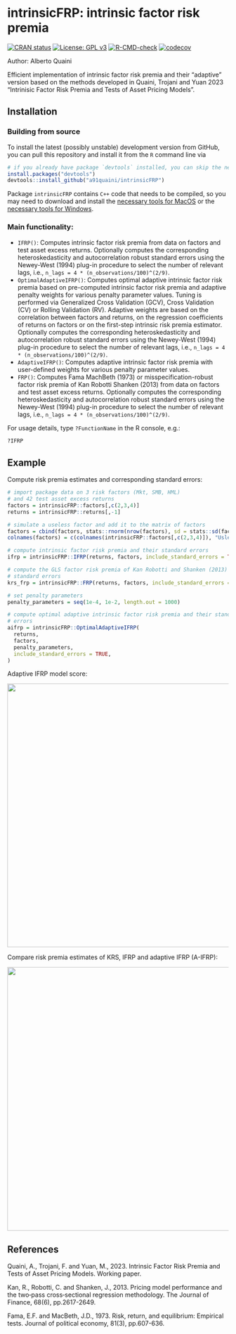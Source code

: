 
# intrinsicFRP: intrinsic factor risk premia

<!-- badges: start -->
[![CRAN status](https://www.r-pkg.org/badges/version/intrinsicFRP)](https://CRAN.R-project.org/package=intrinsicFRP)
[![License: GPL v3](https://img.shields.io/badge/License-GPLv3-blue.svg)](https://www.gnu.org/licenses/gpl-3.0)
[![R-CMD-check](https://github.com/a91quaini/intrinsicFRP/actions/workflows/R-CMD-check.yaml/badge.svg)](https://github.com/a91quaini/intrinsicFRP/actions/workflows/R-CMD-check.yaml)
[![codecov](https://codecov.io/gh/a91quaini/intrinsicFRP/branch/main/graph/badge.svg?token=0F8R40B0FP)](https://app.codecov.io/gh/a91quaini/intrinsicFRP)
<!-- badges: end -->

Author: Alberto Quaini

Efficient implementation of intrinsic factor risk premia and their
“adaptive” version based on the methods developed in Quaini, Trojani and
Yuan 2023 “Intrinisic Factor Risk Premia and Tests of Asset Pricing
Models”.

## Installation

<!--### Building from CRAN (aspirational)

Package `intrinsicFRP` is on CRAN (The Comprehensive R Archive Network),
hence the latest release can be easily installed from the `R` command
line via

```R
install.packages("intrinsicFRP")
```-->

### Building from source

To install the latest (possibly unstable) development version from
GitHub, you can pull this repository and install it from the `R` command
line via

```R
# if you already have package `devtools` installed, you can skip the next line
install.packages("devtools")
devtools::install_github("a91quaini/intrinsicFRP")
```

Package `intrinsicFRP` contains `C++` code that needs to be
compiled, so you may need to download and install the [necessary tools
for MacOS](https://cran.r-project.org/bin/macosx/tools/) or the
[necessary tools for
Windows](https://cran.r-project.org/bin/windows/Rtools/).

### Main functionality:

- `IFRP()`: Computes intrinsic factor risk premia from data on factors
  and test asset excess returns. Optionally computes the 
  corresponding heteroskedasticity and autocorrelation robust standard errors 
  using the Newey-West (1994) plug-in procedure to select the number of 
  relevant lags, i.e., `n_lags = 4 * (n_observations/100)^(2/9)`.
- `OptimalAdaptiveIFRP()`: Computes optimal adaptive intrinsic factor risk 
  premia based on pre-computed intrinsic factor risk premia and adaptive penalty 
  weights for various penalty parameter values. Tuning is performed via
  Generalized Cross Validation (GCV), Cross Validation (CV) or Rolling 
  Validation (RV). Adaptive weights are based on the correlation between factors 
  and returns, on the regression coefficients of returns on factors or on the 
  first-step intrinsic risk premia estimator. Optionally computes the 
  corresponding heteroskedasticity and autocorrelation robust standard errors 
  using the Newey-West (1994) plug-in procedure to select the number of 
  relevant lags, i.e., `n_lags = 4 * (n_observations/100)^(2/9)`.
- `AdaptiveIFRP()`: Computes adaptive intrinsic factor risk premia with 
  user-defined weights for various penalty parameter values.
- `FRP()`: Computes Fama MachBeth (1973) or misspecification-robust factor risk
  premia of Kan Robotti Shanken (2013) from data on factors and test
  asset excess returns. Optionally computes the 
  corresponding heteroskedasticity and autocorrelation robust standard errors 
  using the Newey-West (1994) plug-in procedure to select the number of 
  relevant lags, i.e., `n_lags = 4 * (n_observations/100)^(2/9)`.
  
For usage details, type `?FunctionName` in the R console, e.g.:

```R
?IFRP
```

## Example

Compute risk premia estimates and corresponding standard errors:

```R
# import package data on 3 risk factors (Mkt, SMB, HML)
# and 42 test asset excess returns
factors = intrinsicFRP::factors[,c(2,3,4)]
returns = intrinsicFRP::returns[,-1]

# simulate a useless factor and add it to the matrix of factors
factors = cbind(factors, stats::rnorm(nrow(factors), sd = stats::sd(factors[,1])))
colnames(factors) = c(colnames(intrinsicFRP::factors[,c(2,3,4)]), "Usless")

# compute intrinsic factor risk premia and their standard errors
ifrp = intrinsicFRP::IFRP(returns, factors, include_standard_errors = TRUE)

# compute the GLS factor risk premia of Kan Robotti and Shanken (2013) and their
# standard errors
krs_frp = intrinsicFRP::FRP(returns, factors, include_standard_errors = TRUE)

# set penalty parameters
penalty_parameters = seq(1e-4, 1e-2, length.out = 1000)

# compute optimal adaptive intrinsic factor risk premia and their standard
# errors
aifrp = intrinsicFRP::OptimalAdaptiveIFRP(
  returns,
  factors,
  penalty_parameters,
  include_standard_errors = TRUE,
)

```

<!--```R
# create dataframe
df <- data.frame(
  Factor = rep(colnames(factors[,1:4]), 3),
  Estimator = rep(c("IFRP", "A-IFRP", "KRS"), each=ncol(factors[,1:4])),
  risk_premia = c(ifrp$risk_premia, aifrp$risk_premia, krs_frp$risk_premia),
  standard_errors = c(
    ifrp$standard_errors, aifrp$standard_errors, krs_frp$standard_errors
  )
)

# Create the plot
ggplot2::ggplot(df, ggplot2::aes(
  x = as.factor(.data$Factor), y = .data$risk_premia, fill = .data$Estimator)) +
  ggplot2::theme(text=ggplot2::element_text(size=16)) +
  ggplot2::geom_bar(stat = "identity", position = "dodge", width=0.5, color="black") +
  ggplot2::labs(x = "Factor", y = "Risk Premia") +
  ggplot2::geom_errorbar(ggplot2::aes(
    x=as.factor(Factor),
    ymin=risk_premia - stats::qnorm(0.975) * standard_errors,
    ymax=risk_premia + stats::qnorm(0.975) * standard_errors),
    linewidth=.8, position = ggplot2::position_dodge(0.5), width = 0.25)

```-->
Adaptive IFRP model score:

<p float="left">
<img src="inst/examples/model_score.png" width="600" />
</p>

Compare risk premia estimates of KRS, IFRP and adaptive IFRP (A-IFRP):

<p float="left">
<img src="inst/examples/risk_premia.png" width="600" />
</p>

## References

Quaini, A., Trojani, F. and Yuan, M., 2023. Intrinsic Factor Risk Premia
and Tests of Asset Pricing Models. Working paper.

Kan, R., Robotti, C. and Shanken, J., 2013. Pricing model performance and the two‐pass cross‐sectional regression methodology. The Journal of Finance, 68(6), pp.2617-2649.

Fama, E.F. and MacBeth, J.D., 1973. Risk, return, and equilibrium: Empirical tests. Journal of political economy, 81(3), pp.607-636.
